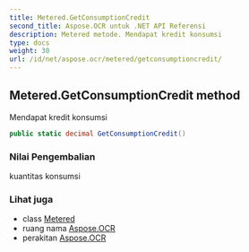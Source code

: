 ```yaml
---
title: Metered.GetConsumptionCredit
second_title: Aspose.OCR untuk .NET API Referensi
description: Metered metode. Mendapat kredit konsumsi
type: docs
weight: 30
url: /id/net/aspose.ocr/metered/getconsumptioncredit/
---
```

## Metered.GetConsumptionCredit method

Mendapat kredit konsumsi

```csharp
public static decimal GetConsumptionCredit()
```

### Nilai Pengembalian

kuantitas konsumsi

### Lihat juga

* class [Metered](../)
* ruang nama [Aspose.OCR](../../metered/)
* perakitan [Aspose.OCR](../../../)


